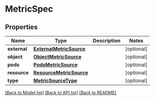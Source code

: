 # MetricSpec

## Properties
Name | Type | Description | Notes
------------ | ------------- | ------------- | -------------
**external** | [**ExternalMetricSource**](ExternalMetricSource.md) |  | [optional] 
**object** | [**ObjectMetricSource**](ObjectMetricSource.md) |  | [optional] 
**pods** | [**PodsMetricSource**](PodsMetricSource.md) |  | [optional] 
**resource** | [**ResourceMetricSource**](ResourceMetricSource.md) |  | [optional] 
**type** | [**MetricSourceType**](MetricSourceType.md) |  | [optional] 

[[Back to Model list]](../README.md#documentation-for-models) [[Back to API list]](../README.md#documentation-for-api-endpoints) [[Back to README]](../README.md)


